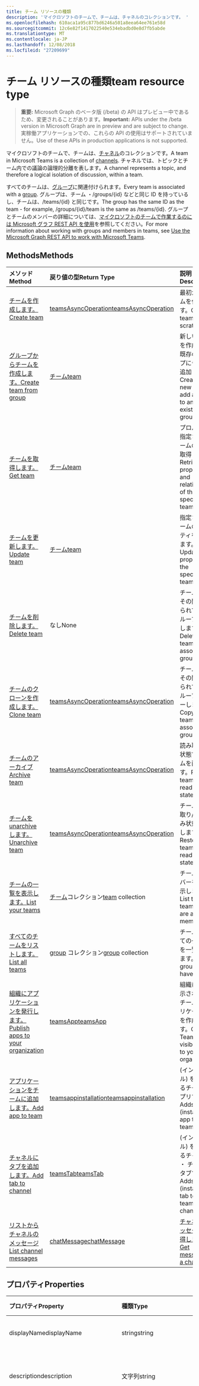 ```yaml
---
title: チーム リソースの種類
description: 'マイクロソフトのチームで、チームは、チャネルのコレクションです。 '
ms.openlocfilehash: 610aca1a95c877bd6246a501a8eea64ee761e58d
ms.sourcegitcommit: 12c6e82f1417022540e534ebadbd0e8d7fb5abde
ms.translationtype: MT
ms.contentlocale: ja-JP
ms.lasthandoff: 12/08/2018
ms.locfileid: "27209699"
---
```

# <a name="team-resource-type"></a><span data-ttu-id="5b13e-103">チーム リソースの種類</span><span class="sxs-lookup"><span data-stu-id="5b13e-103">team resource type</span></span>

> <span data-ttu-id="5b13e-104">**重要:** Microsoft Graph のベータ版 (/beta) の API はプレビュー中であるため、変更されることがあります。</span><span class="sxs-lookup"><span data-stu-id="5b13e-104">**Important:** APIs under the /beta version in Microsoft Graph are in preview and are subject to change.</span></span> <span data-ttu-id="5b13e-105">実稼働アプリケーションでの、これらの API の使用はサポートされていません。</span><span class="sxs-lookup"><span data-stu-id="5b13e-105">Use of these APIs in production applications is not supported.</span></span>

<span data-ttu-id="5b13e-106">マイクロソフトのチームで、チームは、[チャネル](channel.md)のコレクションです。</span><span class="sxs-lookup"><span data-stu-id="5b13e-106">A team in Microsoft Teams is a collection of [channels](channel.md).</span></span> <span data-ttu-id="5b13e-107">チャネルでは、トピックとチーム内での議論の論理的分離を表します。</span><span class="sxs-lookup"><span data-stu-id="5b13e-107">A channel represents a topic, and therefore a logical isolation of discussion, within a team.</span></span>

<span data-ttu-id="5b13e-108">すべてのチームは、[グループ](../resources/group.md)に関連付けられます。</span><span class="sxs-lookup"><span data-stu-id="5b13e-108">Every team is associated with a [group](../resources/group.md).</span></span>
<span data-ttu-id="5b13e-109">グループは、チーム ・/groups/{id} などと同じ ID を持っているし、チームは、/teams/{id} と同じです。</span><span class="sxs-lookup"><span data-stu-id="5b13e-109">The group has the same ID as the team - for example, /groups/{id}/team is the same as /teams/{id}.</span></span>
<span data-ttu-id="5b13e-110">グループとチームのメンバーの詳細については、[マイクロソフトのチームで作業するのには Microsoft グラフ REST API を使用](teams-api-overview.md)を参照してください。</span><span class="sxs-lookup"><span data-stu-id="5b13e-110">For more information about working with groups and members in teams, see [Use the Microsoft Graph REST API to work with Microsoft Teams](teams-api-overview.md).</span></span>

## <a name="methods"></a><span data-ttu-id="5b13e-111">Methods</span><span class="sxs-lookup"><span data-stu-id="5b13e-111">Methods</span></span>

| <span data-ttu-id="5b13e-112">メソッド</span><span class="sxs-lookup"><span data-stu-id="5b13e-112">Method</span></span>       | <span data-ttu-id="5b13e-113">戻り値の型</span><span class="sxs-lookup"><span data-stu-id="5b13e-113">Return Type</span></span>  |<span data-ttu-id="5b13e-114">説明</span><span class="sxs-lookup"><span data-stu-id="5b13e-114">Description</span></span>|
|:---------------|:--------|:----------|
|[<span data-ttu-id="5b13e-115">チームを作成します。</span><span class="sxs-lookup"><span data-stu-id="5b13e-115">Create team</span></span>](../api/team-post.md) | [<span data-ttu-id="5b13e-116">teamsAsyncOperation</span><span class="sxs-lookup"><span data-stu-id="5b13e-116">teamsAsyncOperation</span></span>](teamsasyncoperation.md) | <span data-ttu-id="5b13e-117">最初からチームを作成します。</span><span class="sxs-lookup"><span data-stu-id="5b13e-117">Create a team from scratch.</span></span> |
|[<span data-ttu-id="5b13e-118">グループからチームを作成します。</span><span class="sxs-lookup"><span data-stu-id="5b13e-118">Create team from group</span></span>](../api/team-put-teams.md) | [<span data-ttu-id="5b13e-119">チーム</span><span class="sxs-lookup"><span data-stu-id="5b13e-119">team</span></span>](team.md) | <span data-ttu-id="5b13e-120">新しいチームを作成または既存のグループにチームを追加します。</span><span class="sxs-lookup"><span data-stu-id="5b13e-120">Create a new team, or add a team to an existing group.</span></span>|
|[<span data-ttu-id="5b13e-121">チームを取得します。</span><span class="sxs-lookup"><span data-stu-id="5b13e-121">Get team</span></span>](../api/team-get.md) | [<span data-ttu-id="5b13e-122">チーム</span><span class="sxs-lookup"><span data-stu-id="5b13e-122">team</span></span>](team.md) | <span data-ttu-id="5b13e-123">プロパティと指定されたチームの関係を取得します。</span><span class="sxs-lookup"><span data-stu-id="5b13e-123">Retrieve the properties and relationships of the specified team.</span></span>|
|[<span data-ttu-id="5b13e-124">チームを更新します。</span><span class="sxs-lookup"><span data-stu-id="5b13e-124">Update team</span></span>](../api/team-update.md) | [<span data-ttu-id="5b13e-125">チーム</span><span class="sxs-lookup"><span data-stu-id="5b13e-125">team</span></span>](team.md) |<span data-ttu-id="5b13e-126">指定されたチームのプロパティを更新します。</span><span class="sxs-lookup"><span data-stu-id="5b13e-126">Update the properties of the specified team.</span></span> |
|[<span data-ttu-id="5b13e-127">チームを削除します。</span><span class="sxs-lookup"><span data-stu-id="5b13e-127">Delete team</span></span>](/graph/api/group-delete?view=graph-rest-1.0) | <span data-ttu-id="5b13e-128">なし</span><span class="sxs-lookup"><span data-stu-id="5b13e-128">None</span></span> |<span data-ttu-id="5b13e-129">チームおよびその関連付けられているグループを削除します。</span><span class="sxs-lookup"><span data-stu-id="5b13e-129">Delete the team and its associated group.</span></span> |
|[<span data-ttu-id="5b13e-130">チームのクローンを作成します。</span><span class="sxs-lookup"><span data-stu-id="5b13e-130">Clone team</span></span>](../api/team-clone.md) | [<span data-ttu-id="5b13e-131">teamsAsyncOperation</span><span class="sxs-lookup"><span data-stu-id="5b13e-131">teamsAsyncOperation</span></span>](../resources/teamsasyncoperation.md) |<span data-ttu-id="5b13e-132">チームおよびその関連付けられているグループをコピーします。</span><span class="sxs-lookup"><span data-stu-id="5b13e-132">Copy the team and its associated group.</span></span> |
|[<span data-ttu-id="5b13e-133">チームのアーカイブ</span><span class="sxs-lookup"><span data-stu-id="5b13e-133">Archive team</span></span>](../api/team-archive.md) | [<span data-ttu-id="5b13e-134">teamsAsyncOperation</span><span class="sxs-lookup"><span data-stu-id="5b13e-134">teamsAsyncOperation</span></span>](../resources/teamsasyncoperation.md) |<span data-ttu-id="5b13e-135">読み取り専用状態で、チームを配置します。</span><span class="sxs-lookup"><span data-stu-id="5b13e-135">Put the team in a read-only state.</span></span> |
|[<span data-ttu-id="5b13e-136">チームを unarchive します。</span><span class="sxs-lookup"><span data-stu-id="5b13e-136">Unarchive team</span></span>](../api/team-unarchive.md) | [<span data-ttu-id="5b13e-137">teamsAsyncOperation</span><span class="sxs-lookup"><span data-stu-id="5b13e-137">teamsAsyncOperation</span></span>](../resources/teamsasyncoperation.md) |<span data-ttu-id="5b13e-138">チームを読み取り/書き込み状態に復元します。</span><span class="sxs-lookup"><span data-stu-id="5b13e-138">Restore the team to a read-write state.</span></span> |
|[<span data-ttu-id="5b13e-139">チームの一覧を表示します。</span><span class="sxs-lookup"><span data-stu-id="5b13e-139">List your teams</span></span>](../api/user-list-joinedteams.md) | <span data-ttu-id="5b13e-140">[チーム](team.md)コレクション</span><span class="sxs-lookup"><span data-stu-id="5b13e-140">[team](team.md) collection</span></span> | <span data-ttu-id="5b13e-141">チームのメンバーを一覧表示します。</span><span class="sxs-lookup"><span data-stu-id="5b13e-141">List the teams you are a member of.</span></span> |
|[<span data-ttu-id="5b13e-142">すべてのチームをリストします。</span><span class="sxs-lookup"><span data-stu-id="5b13e-142">List all teams</span></span>](/graph/teams-list-all-teams) | <span data-ttu-id="5b13e-143">[group](group.md) コレクション</span><span class="sxs-lookup"><span data-stu-id="5b13e-143">[group](group.md) collection</span></span> | <span data-ttu-id="5b13e-144">チームのすべてのグループを一覧表示します。</span><span class="sxs-lookup"><span data-stu-id="5b13e-144">List all groups that have teams.</span></span> |
|[<span data-ttu-id="5b13e-145">組織にアプリケーションを発行します。</span><span class="sxs-lookup"><span data-stu-id="5b13e-145">Publish apps to your organization</span></span>](../resources/teamsapp.md)| [<span data-ttu-id="5b13e-146">teamsApp</span><span class="sxs-lookup"><span data-stu-id="5b13e-146">teamsApp</span></span>](../resources/teamsapp.md) | <span data-ttu-id="5b13e-147">組織にのみ表示されているチームのアプリケーションを作成します。</span><span class="sxs-lookup"><span data-stu-id="5b13e-147">Create Teams apps visible only to your organization.</span></span> |
|[<span data-ttu-id="5b13e-148">アプリケーションをチームに追加します。</span><span class="sxs-lookup"><span data-stu-id="5b13e-148">Add app to team</span></span>](../api/teamsappinstallation-add.md) | [<span data-ttu-id="5b13e-149">teamsappinstallation</span><span class="sxs-lookup"><span data-stu-id="5b13e-149">teamsappinstallation</span></span>](teamsappinstallation.md) | <span data-ttu-id="5b13e-150">(インストール) を追加するチームにアプリです。</span><span class="sxs-lookup"><span data-stu-id="5b13e-150">Adds (installs) an app to a team.</span></span>|
|[<span data-ttu-id="5b13e-151">チャネルにタブを追加します。</span><span class="sxs-lookup"><span data-stu-id="5b13e-151">Add tab to channel</span></span>](../api/teamstab-add.md) | [<span data-ttu-id="5b13e-152">teamsTab</span><span class="sxs-lookup"><span data-stu-id="5b13e-152">teamsTab</span></span>](../resources/teamstab.md) | <span data-ttu-id="5b13e-153">(インストール) を追加するチャネル ・ チームのタブです。</span><span class="sxs-lookup"><span data-stu-id="5b13e-153">Adds (installs) a tab to a team's channel.</span></span>|
|[<span data-ttu-id="5b13e-154">リストからチャネルのメッセージ</span><span class="sxs-lookup"><span data-stu-id="5b13e-154">List channel messages</span></span>](../api/channel-list-messages.md)  | [<span data-ttu-id="5b13e-155">chatMessage</span><span class="sxs-lookup"><span data-stu-id="5b13e-155">chatMessage</span></span>](../resources/chatmessage.md) | [<span data-ttu-id="5b13e-156">チャネルでメッセージを取得します。</span><span class="sxs-lookup"><span data-stu-id="5b13e-156">Get messages in a channel</span></span>](../api/channel-list-messages.md) |

## <a name="properties"></a><span data-ttu-id="5b13e-157">プロパティ</span><span class="sxs-lookup"><span data-stu-id="5b13e-157">Properties</span></span>

| <span data-ttu-id="5b13e-158">プロパティ</span><span class="sxs-lookup"><span data-stu-id="5b13e-158">Property</span></span> | <span data-ttu-id="5b13e-159">種類</span><span class="sxs-lookup"><span data-stu-id="5b13e-159">Type</span></span>   | <span data-ttu-id="5b13e-160">説明</span><span class="sxs-lookup"><span data-stu-id="5b13e-160">Description</span></span> |
|:---------------|:--------|:----------|
|<span data-ttu-id="5b13e-161">displayName</span><span class="sxs-lookup"><span data-stu-id="5b13e-161">displayName</span></span>|<span data-ttu-id="5b13e-162">string</span><span class="sxs-lookup"><span data-stu-id="5b13e-162">string</span></span>| <span data-ttu-id="5b13e-163">チームの名前。</span><span class="sxs-lookup"><span data-stu-id="5b13e-163">The name of the team.</span></span> |
|<span data-ttu-id="5b13e-164">description</span><span class="sxs-lookup"><span data-stu-id="5b13e-164">description</span></span>|<span data-ttu-id="5b13e-165">文字列</span><span class="sxs-lookup"><span data-stu-id="5b13e-165">string</span></span>| <span data-ttu-id="5b13e-166">チームの説明 (オプション)。</span><span class="sxs-lookup"><span data-stu-id="5b13e-166">An optional description for the team.</span></span> |
|<span data-ttu-id="5b13e-167">分類</span><span class="sxs-lookup"><span data-stu-id="5b13e-167">classification</span></span>|<span data-ttu-id="5b13e-168">文字列</span><span class="sxs-lookup"><span data-stu-id="5b13e-168">string</span></span>| <span data-ttu-id="5b13e-169">オプションのラベル。</span><span class="sxs-lookup"><span data-stu-id="5b13e-169">An optional label.</span></span> <span data-ttu-id="5b13e-170">通常、チームのデータやビジネスの重要度についても説明します。</span><span class="sxs-lookup"><span data-stu-id="5b13e-170">Typically describes the data or business sensitivity of the team.</span></span> <span data-ttu-id="5b13e-171">テナントのディレクトリに定義済みのセットのいずれかに一致する必要があります。</span><span class="sxs-lookup"><span data-stu-id="5b13e-171">Must match one of a pre-configured set in the tenant's directory.</span></span> |
|<span data-ttu-id="5b13e-172">特殊化</span><span class="sxs-lookup"><span data-stu-id="5b13e-172">specialization</span></span>|[<span data-ttu-id="5b13e-173">teamSpecialization</span><span class="sxs-lookup"><span data-stu-id="5b13e-173">teamSpecialization</span></span>](teamspecialization.md)| <span data-ttu-id="5b13e-174">省略可能。</span><span class="sxs-lookup"><span data-stu-id="5b13e-174">Optional.</span></span> <span data-ttu-id="5b13e-175">チームが特定のユース ケースの目的として かどうかを示します。</span><span class="sxs-lookup"><span data-stu-id="5b13e-175">Indicates whether the team is intended for a particular use case.</span></span>  <span data-ttu-id="5b13e-176">各チームの特殊化では、固有の動作とその使用例を対象としての経験へのアクセスを持ちます。</span><span class="sxs-lookup"><span data-stu-id="5b13e-176">Each team specialization has access to unique behaviors and experiences targeted to its use case.</span></span> |
|<span data-ttu-id="5b13e-177">visibility</span><span class="sxs-lookup"><span data-stu-id="5b13e-177">visibility</span></span>|[<span data-ttu-id="5b13e-178">teamVisibilityType</span><span class="sxs-lookup"><span data-stu-id="5b13e-178">teamVisibilityType</span></span>](teamvisibilitytype.md)| <span data-ttu-id="5b13e-179">可視性、グループとチームです。</span><span class="sxs-lookup"><span data-stu-id="5b13e-179">The visibility of a the group and team.</span></span> <span data-ttu-id="5b13e-180">パブリックの既定値です。</span><span class="sxs-lookup"><span data-stu-id="5b13e-180">Defaults to Public.</span></span> |
|<span data-ttu-id="5b13e-181">funSettings</span><span class="sxs-lookup"><span data-stu-id="5b13e-181">funSettings</span></span>|[<span data-ttu-id="5b13e-182">teamFunSettings</span><span class="sxs-lookup"><span data-stu-id="5b13e-182">teamFunSettings</span></span>](teamfunsettings.md) |<span data-ttu-id="5b13e-183">Giphy、memes、およびチームのステッカーを構成する設定を使用します。</span><span class="sxs-lookup"><span data-stu-id="5b13e-183">Settings to configure use of Giphy, memes, and stickers in the team.</span></span>|
|<span data-ttu-id="5b13e-184">guestSettings</span><span class="sxs-lookup"><span data-stu-id="5b13e-184">guestSettings</span></span>|[<span data-ttu-id="5b13e-185">teamGuestSettings</span><span class="sxs-lookup"><span data-stu-id="5b13e-185">teamGuestSettings</span></span>](teamguestsettings.md) |<span data-ttu-id="5b13e-186">来園者が作成、更新、またはチーム内のチャンネルを削除するかどうかを構成するのに設定します。</span><span class="sxs-lookup"><span data-stu-id="5b13e-186">Settings to configure whether guests can create, update, or delete channels in the team.</span></span>|
|<span data-ttu-id="5b13e-187">isArchived</span><span class="sxs-lookup"><span data-stu-id="5b13e-187">isArchived</span></span>|<span data-ttu-id="5b13e-188">ブール型</span><span class="sxs-lookup"><span data-stu-id="5b13e-188">Boolean</span></span>|<span data-ttu-id="5b13e-189">このチームが、読み取り専用モードでかどうかです。</span><span class="sxs-lookup"><span data-stu-id="5b13e-189">Whether this team is in read-only mode.</span></span> |
|<span data-ttu-id="5b13e-190">memberSettings</span><span class="sxs-lookup"><span data-stu-id="5b13e-190">memberSettings</span></span>|[<span data-ttu-id="5b13e-191">teamMemberSettings</span><span class="sxs-lookup"><span data-stu-id="5b13e-191">teamMemberSettings</span></span>](teammembersettings.md) |<span data-ttu-id="5b13e-192">など、メンバーが特定のアクションを実行するかどうかを構成する設定は、チャネルを作成し、チームにボットを追加します。</span><span class="sxs-lookup"><span data-stu-id="5b13e-192">Settings to configure whether members can perform certain actions, for example, create channels and add bots, in the team.</span></span>|
|<span data-ttu-id="5b13e-193">messagingSettings</span><span class="sxs-lookup"><span data-stu-id="5b13e-193">messagingSettings</span></span>|[<span data-ttu-id="5b13e-194">teamMessagingSettings</span><span class="sxs-lookup"><span data-stu-id="5b13e-194">teamMessagingSettings</span></span>](teammessagingsettings.md) |<span data-ttu-id="5b13e-195">メッセージングを構成する設定は、チーム内の参照。</span><span class="sxs-lookup"><span data-stu-id="5b13e-195">Settings to configure messaging and mentions in the team.</span></span>|
|<span data-ttu-id="5b13e-196">webUrl</span><span class="sxs-lookup"><span data-stu-id="5b13e-196">webUrl</span></span>|<span data-ttu-id="5b13e-197">文字列 (読み取り専用)</span><span class="sxs-lookup"><span data-stu-id="5b13e-197">string (readonly)</span></span> | <span data-ttu-id="5b13e-198">クライアントの Microsoft のチームにチームに移動するハイパーリンク。</span><span class="sxs-lookup"><span data-stu-id="5b13e-198">A hyperlink that will go to the team in the Microsoft Teams client.</span></span> <span data-ttu-id="5b13e-199">これは、クライアントの Microsoft のチームにチームを右クリックし、**チームへのリンクを取得する**を選択するときに表示される URL です。</span><span class="sxs-lookup"><span data-stu-id="5b13e-199">This is the URL that you get when you right-click a team in the Microsoft Teams client and select **Get link to team**.</span></span> <span data-ttu-id="5b13e-200">この URL は、非透過 blob として扱われます、解析されない必要があります。</span><span class="sxs-lookup"><span data-stu-id="5b13e-200">This URL should be treated as an opaque blob, and not parsed.</span></span> |

## <a name="relationships"></a><span data-ttu-id="5b13e-201">リレーションシップ</span><span class="sxs-lookup"><span data-stu-id="5b13e-201">Relationships</span></span>

| <span data-ttu-id="5b13e-202">リレーションシップ</span><span class="sxs-lookup"><span data-stu-id="5b13e-202">Relationship</span></span> | <span data-ttu-id="5b13e-203">型</span><span class="sxs-lookup"><span data-stu-id="5b13e-203">Type</span></span>   | <span data-ttu-id="5b13e-204">説明</span><span class="sxs-lookup"><span data-stu-id="5b13e-204">Description</span></span> |
|:---------------|:--------|:----------|
|<span data-ttu-id="5b13e-205">apps</span><span class="sxs-lookup"><span data-stu-id="5b13e-205">apps</span></span>|<span data-ttu-id="5b13e-206">[teamsApp](teamsapp.md)コレクション</span><span class="sxs-lookup"><span data-stu-id="5b13e-206">[teamsApp](teamsapp.md) collection</span></span>| <span data-ttu-id="5b13e-207">(古い形式)このチームにインストールされているアプリケーションです。</span><span class="sxs-lookup"><span data-stu-id="5b13e-207">(Obsolete) The apps installed in this team.</span></span>|
|<span data-ttu-id="5b13e-208">チャンネル</span><span class="sxs-lookup"><span data-stu-id="5b13e-208">channels</span></span>|<span data-ttu-id="5b13e-209">[チャネル](channel.md)コレクション</span><span class="sxs-lookup"><span data-stu-id="5b13e-209">[channel](channel.md) collection</span></span>|<span data-ttu-id="5b13e-210">チャンネルとチームに関連付けられているメッセージのコレクションです。</span><span class="sxs-lookup"><span data-stu-id="5b13e-210">The collection of channels & messages associated with the team.</span></span>|
|<span data-ttu-id="5b13e-211">installedApps</span><span class="sxs-lookup"><span data-stu-id="5b13e-211">installedApps</span></span>|<span data-ttu-id="5b13e-212">[teamsAppInstallation](teamsappinstallation.md)コレクション</span><span class="sxs-lookup"><span data-stu-id="5b13e-212">[teamsAppInstallation](teamsappinstallation.md) collection</span></span>|<span data-ttu-id="5b13e-213">このチームにインストールされているアプリケーションです。</span><span class="sxs-lookup"><span data-stu-id="5b13e-213">The apps installed in this team.</span></span>|
|<span data-ttu-id="5b13e-214">owners</span><span class="sxs-lookup"><span data-stu-id="5b13e-214">owners</span></span>|[<span data-ttu-id="5b13e-215">user</span><span class="sxs-lookup"><span data-stu-id="5b13e-215">user</span></span>](user.md)| <span data-ttu-id="5b13e-216">このチームの所有者の一覧です。</span><span class="sxs-lookup"><span data-stu-id="5b13e-216">The list of this team's owners.</span></span> |
|<span data-ttu-id="5b13e-217">template</span><span class="sxs-lookup"><span data-stu-id="5b13e-217">template</span></span>|[<span data-ttu-id="5b13e-218">teamsTemplate</span><span class="sxs-lookup"><span data-stu-id="5b13e-218">teamsTemplate</span></span>](teamstemplate.md)| <span data-ttu-id="5b13e-219">このチームが作成したテンプレートです。</span><span class="sxs-lookup"><span data-stu-id="5b13e-219">The template this team was created from.</span></span> |

## <a name="json-representation"></a><span data-ttu-id="5b13e-220">JSON 表記</span><span class="sxs-lookup"><span data-stu-id="5b13e-220">JSON representation</span></span>

<span data-ttu-id="5b13e-221">リソースの JSON 表記を次に示します。</span><span class="sxs-lookup"><span data-stu-id="5b13e-221">The following is a JSON representation of the resource.</span></span>

<!-- {
  "blockType": "resource",
  "@odata.type": "microsoft.graph.team",
  "baseType": "microsoft.graph.entity"
}-->

```json
{  
  "guestSettings": {"@odata.type": "microsoft.graph.teamGuestSettings"},
  "memberSettings": {"@odata.type": "microsoft.graph.teamMemberSettings"},
  "messagingSettings": {"@odata.type": "microsoft.graph.teamMessagingSettings"},
  "funSettings": {"@odata.type": "microsoft.graph.teamFunSettings"},
  "isArchived": false,
  "webUrl": "https://...longUrl..."
}

```

<!-- uuid: 8fcb5dbc-d5aa-4681-8e31-b001d5168d79
2015-10-25 14:57:30 UTC -->
<!-- {
  "type": "#page.annotation",
  "description": "team resource",
  "keywords": "",
  "section": "documentation",
  "tocPath": ""
}-->

## <a name="see-also"></a><span data-ttu-id="5b13e-222">関連項目</span><span class="sxs-lookup"><span data-stu-id="5b13e-222">See Also</span></span>
- [<span data-ttu-id="5b13e-223">チームのグループを作成</span><span class="sxs-lookup"><span data-stu-id="5b13e-223">Creating a group with a team</span></span>](/graph/teams-create-group-and-team)
- [<span data-ttu-id="5b13e-224">チーム API の概要</span><span class="sxs-lookup"><span data-stu-id="5b13e-224">Teams API Overview</span></span>](teams-api-overview.md)

